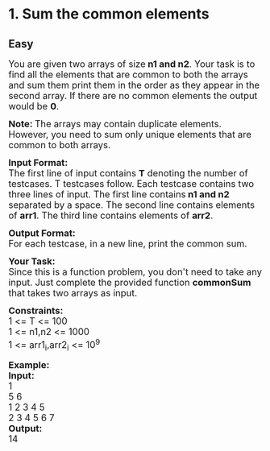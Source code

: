 # 1. Sum the common elements
## Easy
<div class="problem-statement">
                <p></p><div class="problemQuestion">
<p><span style="font-size:18px">You are given two arrays of size<strong> n1 and n2</strong>. Your task is to find all the elements that are common to both the arrays and sum them print them in the order as they appear in the second array. If there are no common elements the output would be <strong>0</strong>.</span></p>

<p><strong><span style="font-size:18px">Note: </span></strong><span style="font-size:18px">The arrays may contain duplicate elements. However, you need to sum only unique elements that are common to both arrays.</span></p>

<p><span style="font-size:18px"><strong>Input Format:</strong><br>
The first line of input contains <strong>T</strong> denoting the number of testcases. T testcases follow. Each testcase contains two three lines of input. The first line contains<strong> n1 and n2</strong> separated by a space. The second line contains elements of <strong>arr1</strong>. The third line contains elements of <strong>arr2</strong>.</span></p>

<p><span style="font-size:18px"><strong>Output Format:</strong><br>
For each testcase, in a new line, print the common sum.</span></p>

<p><span style="font-size:18px"><strong>Your Task:</strong><br>
Since this is a function problem, you don't need to take any input. Just complete the provided function <strong>commonSum</strong> that takes two arrays as input.</span></p>

<p><span style="font-size:18px"><strong>Constraints:</strong><br>
1 &lt;= T &lt;= 100<br>
1 &lt;= n1,n2 &lt;= 1000<br>
1 &lt;= arr1<sub>i</sub>,arr2<sub>i</sub> &lt;= 10<sup>9</sup></span></p>

<p><span style="font-size:18px"><strong>Example:<br>
Input:</strong><br>
1<br>
5 6<br>
1 2 3 4 5<br>
2 3 4 5 6 7<br>
<strong>Output:</strong><br>
14</span></p>
</div>
 <p></p>
            </div>